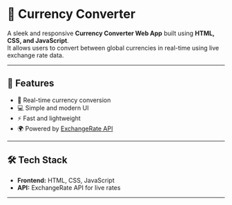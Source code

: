 # 💱 Currency Converter

A sleek and responsive **Currency Converter Web App** built using **HTML, CSS, and JavaScript**.  
It allows users to convert between global currencies in real-time using live exchange rate data.

---

## 🌟 Features
- 🔁 Real-time currency conversion  
- 💻 Simple and modern UI  
- ⚡ Fast and lightweight  
- 🌍 Powered by [ExchangeRate API](https://www.exchangerate-api.com/)

---

## 🛠️ Tech Stack
- **Frontend:** HTML, CSS, JavaScript  
- **API:** ExchangeRate API for live rates  

---

